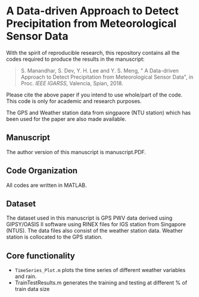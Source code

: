 # A Data-driven Approach to Detect Precipitation from Meteorological Sensor Data

With the spirit of reproducible research, this repository contains all the codes required to produce the results in the manuscript: 

> S. Manandhar, S. Dev, Y. H. Lee and Y. S. Meng, " A Data-driven Approach to Detect Precipitation from Meteorological Sensor Data", in Proc. *IEEE IGARSS*, Valencia, Spian, 2018.

Please cite the above paper if you intend to use whole/part of the code. This code is only for academic and research purposes.

The GPS and Weather station data from singpaore (NTU station) which has been used for the paper are also made available.

## Manuscript
The author version of this manuscript is manuscript.PDF.

## Code Organization
All codes are written in MATLAB. 

## Dataset
The dataset used in this manuscript is GPS PWV data derived using GIPSY/OASIS II software using RINEX files for IGS station from Singapore (NTUS). The data files also consist of the weather station data. Weather station is collocated to the GPS station.

## Core functionality
* `TimeSeries_Plot.m` plots the time series of different weather variables and rain.
* TrainTestResults.m generates the training and testing at different % of train data size

